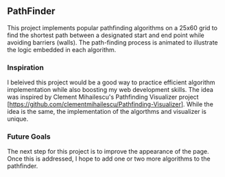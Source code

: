## PathFinder

This project implements popular pathfinding algorithms on a 25x60 grid to find the shortest path between a designated start and end point while avoiding barriers (walls). The path-finding process is animated to illustrate the logic embedded in each algorithm.

### Inspiration

I beleived this project would be a good way to practice efficient algorithm implementation while also boosting my web development skills. The idea was inspired by Clement Mihailescu's Pathfinding Visualizer project [https://github.com/clementmihailescu/Pathfinding-Visualizer]. While the idea is the same, the implementation of the algorthms and visualizer is unique.


### Future Goals

The next step for this project is to improve the appearance of the page. Once this is addressed, I hope to add one or two more algorithms to the pathfinder.


